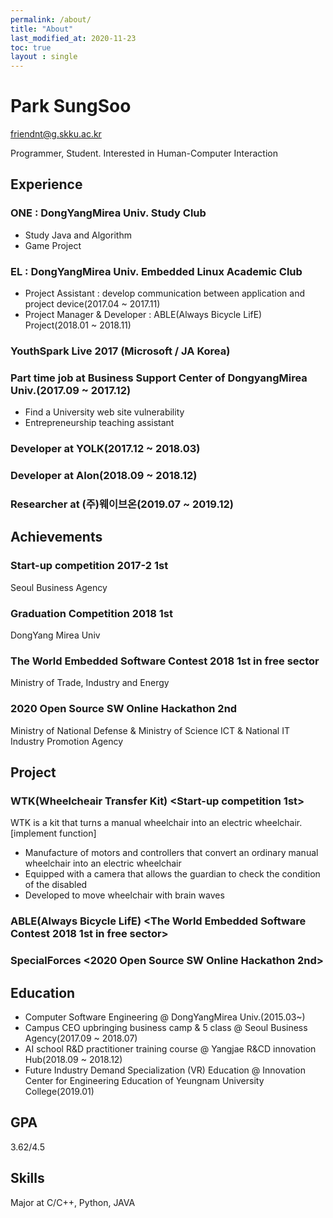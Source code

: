 ```yaml
---
permalink: /about/
title: "About"
last_modified_at: 2020-11-23
toc: true
layout : single
---
```

# Park SungSoo
friendnt@g.skku.ac.kr

Programmer, Student. Interested in Human-Computer Interaction

## Experience
### ONE : DongYangMirea Univ. Study Club
- Study Java and Algorithm
- Game Project

### EL : DongYangMirea Univ. Embedded Linux Academic Club
- Project Assistant : develop communication between application and project device(2017.04 ~ 2017.11)
- Project Manager & Developer : ABLE(Always Bicycle LifE) Project(2018.01 ~ 2018.11)

### YouthSpark Live 2017 (Microsoft / JA Korea)

### Part time job at Business Support Center of DongyangMirea Univ.(2017.09 ~ 2017.12)
- Find a University web site vulnerability
- Entrepreneurship teaching assistant

### Developer at YOLK(2017.12 ~ 2018.03)

### Developer at AIon(2018.09 ~ 2018.12)

### Researcher at (주)웨이브온(2019.07 ~ 2019.12)

## Achievements
### Start-up competition 2017-2 1st
Seoul Business Agency

### Graduation Competition 2018 1st
DongYang Mirea Univ

### The World Embedded Software Contest 2018 1st in free sector
Ministry of Trade, Industry and Energy

### 2020 Open Source SW Online Hackathon 2nd
Ministry of National Defense & Ministry of Science ICT & National IT Industry Promotion Agency

## Project
### WTK(Wheelcheair Transfer Kit) <Start-up competition 1st>
WTK is a kit that turns a manual wheelchair into an electric wheelchair.
[implement function]
- Manufacture of motors and controllers that convert an ordinary manual wheelchair into an electric wheelchair
- Equipped with a camera that allows the guardian to check the condition of the disabled
- Developed to move wheelchair with brain waves

### ABLE(Always Bicycle LifE) <The World Embedded Software Contest 2018 1st in free sector>
### SpecialForces <2020 Open Source SW Online Hackathon 2nd>

## Education
- Computer Software Engineering @ DongYangMirea Univ.(2015.03~)
- Campus CEO upbringing business camp & 5 class @ Seoul Business Agency(2017.09 ~ 2018.07)
- AI school R&D practitioner training course @ Yangjae R&CD innovation Hub(2018.09 ~ 2018.12)
- Future Industry Demand Specialization (VR) Education @ Innovation Center for Engineering Education of Yeungnam University College(2019.01)

## GPA
3.62/4.5

## Skills
Major at C/C++, Python, JAVA
